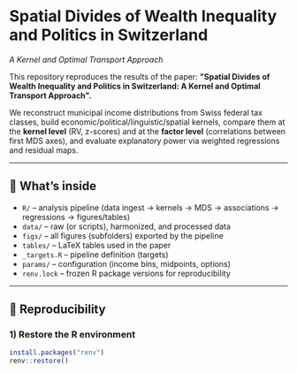 # Spatial Divides of Wealth Inequality and Politics in Switzerland
_A Kernel and Optimal Transport Approach_

This repository reproduces the results of the paper:
**"Spatial Divides of Wealth Inequality and Politics in Switzerland: A Kernel and Optimal Transport Approach".**

We reconstruct municipal income distributions from Swiss federal tax classes,
build economic/political/linguistic/spatial kernels, compare them at the
**kernel level** (RV, z-scores) and at the **factor level** (correlations between first MDS axes),
and evaluate explanatory power via weighted regressions and residual maps.

---

## 🧩 What’s inside
- `R/` – analysis pipeline (data ingest → kernels → MDS → associations → regressions → figures/tables)
- `data/` – raw (or scripts), harmonized, and processed data
- `figs/` – all figures (subfolders) exported by the pipeline
- `tables/` – LaTeX tables used in the paper
- `_targets.R` – pipeline definition (targets)
- `params/` – configuration (income bins, midpoints, options)
- `renv.lock` – frozen R package versions for reproducibility

---

## 🔧 Reproducibility

### 1) Restore the R environment
```r
install.packages("renv")
renv::restore()
